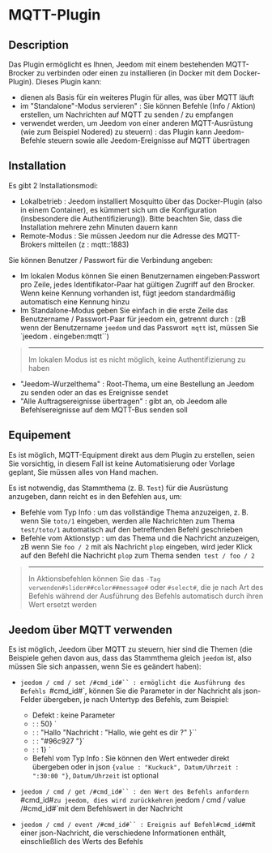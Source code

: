 # MQTT-Plugin

## Description

Das Plugin ermöglicht es Ihnen, Jeedom mit einem bestehenden MQTT-Brocker zu verbinden oder einen zu installieren (in Docker mit dem Docker-Plugin). Dieses Plugin kann:

- dienen als Basis für ein weiteres Plugin für alles, was über MQTT läuft
- im "Standalone"-Modus servieren" : Sie können Befehle (Info / Aktion) erstellen, um Nachrichten auf MQTT zu senden / zu empfangen
- verwendet werden, um Jeedom von einer anderen MQTT-Ausrüstung (wie zum Beispiel Nodered) zu steuern) : das Plugin kann Jeedom-Befehle steuern sowie alle Jeedom-Ereignisse auf MQTT übertragen

## Installation

Es gibt 2 Installationsmodi:

- Lokalbetrieb : Jeedom installiert Mosquitto über das Docker-Plugin (also in einem Container), es kümmert sich um die Konfiguration (insbesondere die Authentifizierung)). Bitte beachten Sie, dass die Installation mehrere zehn Minuten dauern kann
- Remote-Modus : Sie müssen Jeedom nur die Adresse des MQTT-Brokers mitteilen (z : mqtt::1883)

Sie können Benutzer / Passwort für die Verbindung angeben:

- Im lokalen Modus können Sie einen Benutzernamen eingeben:Passwort pro Zeile, jedes Identifikator-Paar hat gültigen Zugriff auf den Brocker. Wenn keine Kennung vorhanden ist, fügt jeedom standardmäßig automatisch eine Kennung hinzu
- Im Standalone-Modus geben Sie einfach in die erste Zeile das Benutzername / Passwort-Paar für jeedom ein, getrennt durch : (zB wenn der Benutzername `jeedom` und das Passwort` mqtt` ist, müssen Sie `jeedom . eingeben:mqtt``)

>****
>
>Im lokalen Modus ist es nicht möglich, keine Authentifizierung zu haben

- "Jeedom-Wurzelthema" : Root-Thema, um eine Bestellung an Jeedom zu senden oder an das es Ereignisse sendet
- "Alle Auftragsereignisse übertragen" : gibt an, ob Jeedom alle Befehlsereignisse auf dem MQTT-Bus senden soll

## Equipement

Es ist möglich, MQTT-Equipment direkt aus dem Plugin zu erstellen, seien Sie vorsichtig, in diesem Fall ist keine Automatisierung oder Vorlage geplant, Sie müssen alles von Hand machen.

Es ist notwendig, das Stammthema (z. B. `Test`) für die Ausrüstung anzugeben, dann reicht es in den Befehlen aus, um:

- Befehle vom Typ Info : um das vollständige Thema anzuzeigen, z. B. wenn Sie `toto/1` eingeben, werden alle Nachrichten zum Thema `test/toto/1` automatisch auf den betreffenden Befehl geschrieben
- Befehle vom Aktionstyp : um das Thema und die Nachricht anzuzeigen, zB wenn Sie `foo / 2` mit als Nachricht `plop` eingeben, wird jeder Klick auf den Befehl die Nachricht `plop` zum Thema senden` test / foo / 2`

>****
>
>In Aktionsbefehlen können Sie das `-Tag verwenden#slider##color##message#` oder `#select#`, die je nach Art des Befehls während der Ausführung des Befehls automatisch durch ihren Wert ersetzt werden

## Jeedom über MQTT verwenden

Es ist möglich, Jeedom über MQTT zu steuern, hier sind die Themen (die Beispiele gehen davon aus, dass das Stammthema gleich `jeedom` ist, also müssen Sie sich anpassen, wenn Sie es geändert haben):

- `jeedom / cmd / set /#cmd_id#`` : ermöglicht die Ausführung des Befehls `#cmd_id#`, können Sie die Parameter in der Nachricht als json-Felder übergeben, je nach Untertyp des Befehls, zum Beispiel:

  - Defekt : keine Parameter
  -  :  : 50} `
  -  :  : "Hallo "Nachricht : "Hallo, wie geht es dir ?" }``
  -  :  : "#96c927 "}`
  -  :  : 1} `
  - Befehl vom Typ Info : Sie können den Wert entweder direkt übergeben oder in json `{value : "Kuckuck", Datum/Uhrzeit : ":30:00 "}`, `Datum/Uhrzeit` ist optional
- `jeedom / cmd / get /#cmd_id#`` : den Wert des Befehls anfordern `#cmd_id#`zu jeedom, dies wird zurückkehren` jeedom / cmd / value /#cmd_id#`mit dem Befehlswert in der Nachricht
- `jeedom / cmd / event /#cmd_id#`` : Ereignis auf Befehl#cmd_id#`mit einer json-Nachricht, die verschiedene Informationen enthält, einschließlich des Werts des Befehls
